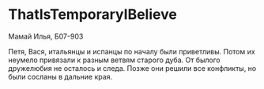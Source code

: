 # ThatIsTemporaryIBelieve
Мамай Илья, Б07-903

Петя, Вася, итальянцы и испанцы по началу были приветливы. Потом их неумело привязали к разным ветвям старого дуба. 
От былого дружелюбия не осталось и следа. Позже они решили все конфликты, но были сосланы в дальние края.
